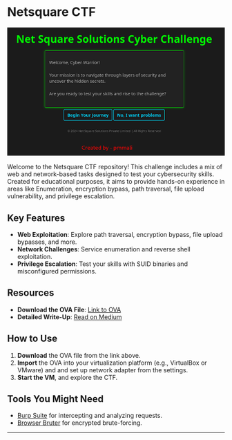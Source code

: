 # Netsquare CTF

![Netsquare CTF](https://raw.githubusercontent.com/PMMALI2000/Netsquare-CTF/refs/heads/main/netsquare-ctf.png)

Welcome to the Netsquare CTF repository! This challenge includes a mix of web and network-based tasks designed to test your cybersecurity skills. Created for educational purposes, it aims to provide hands-on experience in areas like Enumeration, encryption bypass, path traversal, file upload vulnerability, and privilege escalation.

## Key Features
- **Web Exploitation**: Explore path traversal, encryption bypass, file upload bypasses, and more.
- **Network Challenges**: Service enumeration and reverse shell exploitation.
- **Privilege Escalation**: Test your skills with SUID binaries and misconfigured permissions.

## Resources
- **Download the OVA File**: [Link to OVA](https://drive.google.com/file/d/1OwNWjMbl-cT2l6G3rkRK6FnJ5CDkVOiA/view?usp=sharing)
- **Detailed Write-Up**: [Read on Medium](https://infosecwriteups.com/a-step-by-step-walkthrough-of-the-netsquare-ctf-challenge-58212b63d44b)

## How to Use
1. **Download** the OVA file from the link above.
2. **Import** the OVA into your virtualization platform (e.g., VirtualBox or VMware) and and set up network adapter from the settings.
3. **Start the VM**, and explore the CTF.

## Tools You Might Need
- [Burp Suite](https://portswigger.net/burp/communitydownload) for intercepting and analyzing requests.
- [Browser Bruter](https://github.com/netsquare/BrowserBruter) for encrypted brute-forcing.

---
